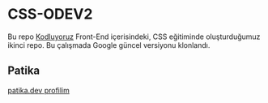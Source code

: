 # CSS-ODEV2

Bu repo [Kodluyoruz](https://kodluyoruz.org/) Front-End içerisindeki, CSS eğitiminde oluşturduğumuz ikinci repo.
Bu çalışmada Google güncel versiyonu klonlandı.

## Patika

[patika.dev profilim](https://app.patika.dev/silentscream)